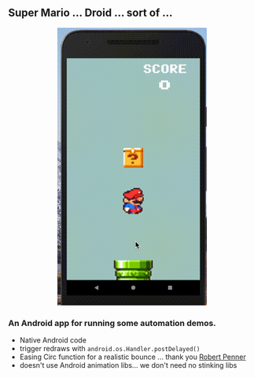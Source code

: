 ## Super Mario ... Droid ... sort of ...

<p align="center">
  <img src="https://github.com/SeanFelipe/SuperMarioDroid/raw/master/gif/mario_jump.gif">
</p>

### An Android app for running some automation demos.

* Native Android code
* trigger redraws with ```android.os.Handler.postDelayed()```
* Easing Circ function for a realistic bounce ... thank you [Robert Penner](http://robertpenner.com/easing/)
* doesn't use Android animation libs... we don't need no stinking libs
